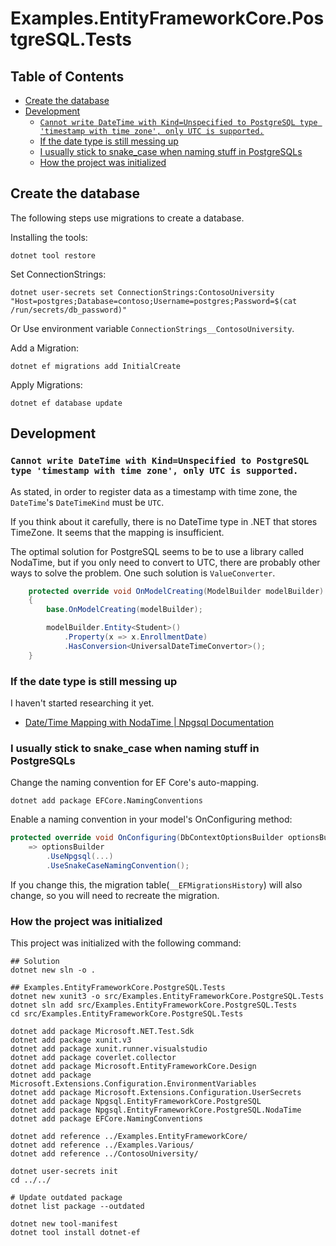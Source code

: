 # Examples.EntityFrameworkCore.PostgreSQL.Tests

## Table of Contents <!-- omit in toc -->

- [Create the database](#create-the-database)
- [Development](#development)
  - [`Cannot write DateTime with Kind=Unspecified to PostgreSQL type 'timestamp with time zone', only UTC is supported.`](#cannot-write-datetime-with-kindunspecified-to-postgresql-type-timestamp-with-time-zone-only-utc-is-supported)
  - [If the date type is still messing up](#if-the-date-type-is-still-messing-up)
  - [I usually stick to snake\_case when naming stuff in PostgreSQLs](#i-usually-stick-to-snake_case-when-naming-stuff-in-postgresqls)
  - [How the project was initialized](#how-the-project-was-initialized)

## Create the database

The following steps use migrations to create a database.

Installing the tools:

```shell
dotnet tool restore
```

Set ConnectionStrings:

```shell
dotnet user-secrets set ConnectionStrings:ContosoUniversity "Host=postgres;Database=contoso;Username=postgres;Password=$(cat /run/secrets/db_password)"
```

Or Use environment variable `ConnectionStrings__ContosoUniversity`.

Add a Migration:

```shell
dotnet ef migrations add InitialCreate
```

Apply Migrations:

```shell
dotnet ef database update
```

## Development

### `Cannot write DateTime with Kind=Unspecified to PostgreSQL type 'timestamp with time zone', only UTC is supported.`

As stated, in order to register data as a timestamp with time zone, the `DateTime`'s `DateTimeKind` must be `UTC`.

If you think about it carefully, there is no DateTime type in .NET that stores TimeZone. It seems that the mapping is insufficient.

The optimal solution for PostgreSQL seems to be to use a library called NodaTime, but if you only need to convert to UTC, there are probably other ways to solve the problem. One such solution is `ValueConverter`.

```cs
    protected override void OnModelCreating(ModelBuilder modelBuilder)
    {
        base.OnModelCreating(modelBuilder);

        modelBuilder.Entity<Student>()
            .Property(x => x.EnrollmentDate)
            .HasConversion<UniversalDateTimeConvertor>();
    }
```

### If the date type is still messing up

I haven't started researching it yet.

- [Date/Time Mapping with NodaTime | Npgsql Documentation](https://www.npgsql.org/efcore/mapping/nodatime.html?tabs=ef9-with-connection-string)

### I usually stick to snake_case when naming stuff in PostgreSQLs

Change the naming convention for EF Core's auto-mapping.

```shell
dotnet add package EFCore.NamingConventions
```

Enable a naming convention in your model's OnConfiguring method:

```cs
protected override void OnConfiguring(DbContextOptionsBuilder optionsBuilder)
    => optionsBuilder
        .UseNpgsql(...)
        .UseSnakeCaseNamingConvention();
```

If you change this, the migration table(`__EFMigrationsHistory`) will also change, so you will need to recreate the migration.

### How the project was initialized

This project was initialized with the following command:

```shell
## Solution
dotnet new sln -o .

## Examples.EntityFrameworkCore.PostgreSQL.Tests
dotnet new xunit3 -o src/Examples.EntityFrameworkCore.PostgreSQL.Tests
dotnet sln add src/Examples.EntityFrameworkCore.PostgreSQL.Tests
cd src/Examples.EntityFrameworkCore.PostgreSQL.Tests

dotnet add package Microsoft.NET.Test.Sdk
dotnet add package xunit.v3
dotnet add package xunit.runner.visualstudio
dotnet add package coverlet.collector
dotnet add package Microsoft.EntityFrameworkCore.Design
dotnet add package Microsoft.Extensions.Configuration.EnvironmentVariables
dotnet add package Microsoft.Extensions.Configuration.UserSecrets
dotnet add package Npgsql.EntityFrameworkCore.PostgreSQL
dotnet add package Npgsql.EntityFrameworkCore.PostgreSQL.NodaTime
dotnet add package EFCore.NamingConventions

dotnet add reference ../Examples.EntityFrameworkCore/
dotnet add reference ../Examples.Various/
dotnet add reference ../ContosoUniversity/

dotnet user-secrets init
cd ../../

# Update outdated package
dotnet list package --outdated

dotnet new tool-manifest
dotnet tool install dotnet-ef
```
